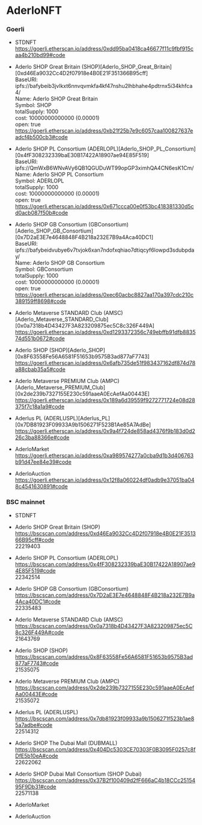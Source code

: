 # AderloNFT
### Goerli
- STDNFT  
https://goerli.etherscan.io/address/0xdd95ba0418ca46677f11c9fbf915caa4b210bd99#code  

- Aderlo SHOP Great Britain (SHOP)[Aderlo_SHOP_Great_Britain][0xd46Ea9032Cc4D2f07918e4B0E21F351366B95cff]  
BaseURI: ipfs://bafybeib3jvlkxt6nnvqvmkfa4kf47nshu2lhbhahe4pdtrnx5i34khfca4/  
Name: Aderlo SHOP Great Britain  
Symbol: SHOP  
totalSupply: 1000  
cost: 10000000000000 (0.00001)  
open: true  
https://goerli.etherscan.io/address/0xb21f25b7e9c6057caa100827637eadcf4b500cb3#code  

- Aderlo SHOP PL Consortium (ADERLOPL)[Aderlo_SHOP_PL_Consortium][0x4fF308232339baE30B17422A18907ae94E85F519]  
BaseURI: ipfs://QmWxB6WNvAVy6QB1QGUDuWT99opGP3ximhQA4CN6esK1Cm/  
Name: Aderlo SHOP PL Consortium   
Symbol: ADERLOPL   
totalSupply: 1000  
cost: 10000000000000 (0.00001)  
open: true  
https://goerli.etherscan.io/address/0x671ccca00e0f53bc418381330d5cd0acb087f50b#code  

- Aderlo SHOP GB Consortium (GBConsortium)[Aderlo_SHOP_GB_Consortium][0x7D2aE3E7e4648848F4B218a232E7B9a4Aca40DC1]  
BaseURI: ipfs://bafybeidvubye6v7tvjok6xan7ndofxqhiao7dtiqcyf6lowpd3sdubpday/  
Name: Aderlo SHOP GB Consortium   
Symbol: GBConsortium  
totalSupply: 1000  
cost: 10000000000000 (0.00001)  
open: true  
https://goerli.etherscan.io/address/0xec60acbc8827aa170a397cdc210c389159ff8698#code  

- Aderlo Metaverse STANDARD Club (AMSC)[Aderlo_Metaverse_STANDARD_Club][0x0a7318b4D43427F3A823209875ec5C8c326F449A]  
https://goerli.etherscan.io/address/0xd1293372356c749ebffb91dfb883574d551b0672#code  

- Aderlo SHOP (SHOP)[Aderlo_SHOP][0x8F63558Fe56A6581F51653b9575B3ad877aF7743]  
https://goerli.etherscan.io/address/0x6afb735de51f983437162df874d78a88cbab35a5#code  

- Aderlo Metaverse PREMIUM Club (AMPC)[Aderlo_Metaverse_PREMIUM_Club][0x2de239b7327155E230c591aaeA0EcAefAa00443E]  
https://goerli.etherscan.io/address/0x189a6d39559f9272771724e08d28375f7c18a1a9#code  

- Aderlus PL (ADERLUSPL)[Aderlus_PL][0x7DB81923F09933A9b1506271F523B1Ae85A7AdBe]  
https://goerli.etherscan.io/address/0x9a4f724de858ad4376f9b183d0d226c3ba88366e#code  



- AderloMarket  
https://goerli.etherscan.io/address/0xa989574277a0cba9d1b3d406763b91d47ee84e39#code  

- AderloAuction  
https://goerli.etherscan.io/address/0x12f8a060224df0adb9e37051ba048c4541630891#code  


### BSC mainnet
- STDNFT  
- Aderlo SHOP Great Britain (SHOP)  
https://bscscan.com/address/0xd46Ea9032Cc4D2f07918e4B0E21F351366B95cff#code  
22219403  

- Aderlo SHOP PL Consortium (ADERLOPL)  
https://bscscan.com/address/0x4fF308232339baE30B17422A18907ae94E85F519#code  
22342514  

- Aderlo SHOP GB Consortium (GBConsortium)  
https://bscscan.com/address/0x7D2aE3E7e4648848F4B218a232E7B9a4Aca40DC1#code  
22335483  

- Aderlo Metaverse STANDARD Club (AMSC)  
https://bscscan.com/address/0x0a7318b4D43427F3A823209875ec5C8c326F449A#code  
21643769  

- Aderlo SHOP (SHOP)  
https://bscscan.com/address/0x8F63558Fe56A6581F51653b9575B3ad877aF7743#code  
21535075  

- Aderlo Metaverse PREMIUM Club (AMPC)  
https://bscscan.com/address/0x2de239b7327155E230c591aaeA0EcAefAa00443E#code  
21535072  

- Aderlus PL (ADERLUSPL)  
https://bscscan.com/address/0x7db81923f09933a9b1506271f523b1ae85a7adbe#code  
22514312  

- Aderlo SHOP The Dubai Mall (DUBMALL)  
https://bscscan.com/address/0x404Dc5303CE70303F0B3095F0257c8fDfE5b10eA#code  
22622062  

- Aderlo SHOP Dubai Mall Consortium (SHOP Dubai)  
https://bscscan.com/address/0x37B2f100409d2fF666aC4b18CCc2515495F9Db31#code  
22571138  

- AderloMarket  
- AderloAuction  
